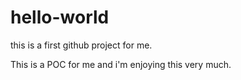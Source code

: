 # hello-world
this is a first github project for me.

This is a POC for me and i'm enjoying this very much.
